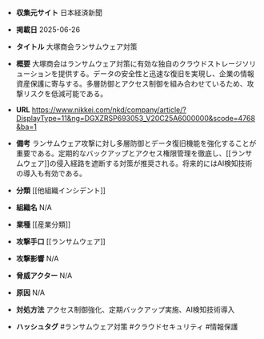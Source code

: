 - **収集元サイト**
日本経済新聞

- **掲載日**
2025-06-26

- **タイトル**
大塚商会ランサムウェア対策

- **概要**
大塚商会はランサムウェア対策に有効な独自のクラウドストレージソリューションを提供する。データの安全性と迅速な復旧を実現し、企業の情報資産保護に寄与する。多層防御とアクセス制御を組み合わせているため、攻撃リスクを低減可能である。

- **URL**
https://www.nikkei.com/nkd/company/article/?DisplayType=11&ng=DGXZRSP693053_V20C25A6000000&scode=4768&ba=1

- **備考**
ランサムウェア攻撃に対し多層防御とデータ復旧機能を強化することが重要である。定期的なバックアップとアクセス権限管理を徹底し、[[ランサムウェア]]の侵入経路を遮断する対策が推奨される。将来的にはAI検知技術の導入も有効である。

- **分類**
[[他組織インシデント]]

- **組織名**
N/A

- **業種**
[[産業分類]]

- **攻撃手口**
[[ランサムウェア]]

- **攻撃影響**
N/A

- **脅威アクター**
N/A

- **原因**
N/A

- **対処方法**
アクセス制御強化、定期バックアップ実施、AI検知技術導入

- **ハッシュタグ**
#ランサムウェア対策 #クラウドセキュリティ #情報保護
